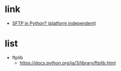 # link
- [SFTP in Python? (platform independent)](https://stackoverflow.com/questions/432385/sftp-in-python-platform-independent)

# list

- ftplib
  - https://docs.python.org/ja/3/library/ftplib.html
